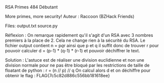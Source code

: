 RSA Primes
484
Débutant

More primes, more security!
Auteur : Raccoon (BZHack Friends)

Files:
output.txt
source.py

Réflexion :
On remarque rapidement qu'il s'agit d'un RSA avec 3 nombres premiers à la place de 2. Cela ne change rien à la sécurité du RSA. Le fichier output contient n = p*q*r ainsi que p et q il suffit donc de trouver r pour pouvoir calculer d = (p-1) * (q-1) * (r-1) et pouvoir déchiffrer le text.

Solution :
L'astuce est de réaliser une division euclidienne et non une division normale pour ne pas être bloqué par les restrictions de taille de floatant de python : r = (n // p) // q
On calcul alors d et on déchiffre pour obtenir le flag :
FLAG{7c5c82d886c556bb181618ee}
